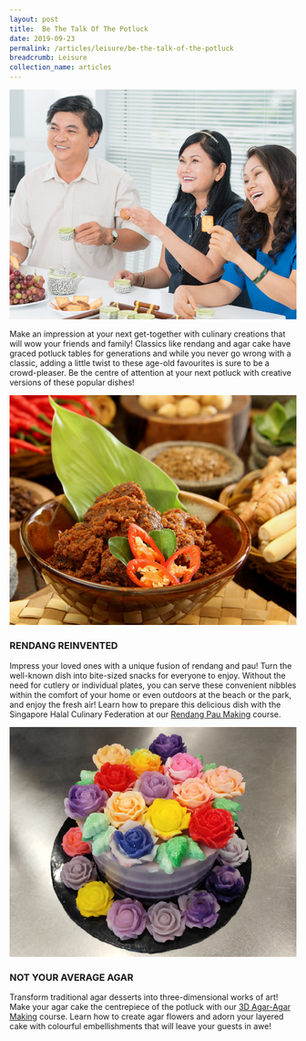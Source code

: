 ```yaml
---
layout: post
title:  Be The Talk Of The Potluck
date: 2019-09-23
permalink: /articles/leisure/be-the-talk-of-the-potluck
breadcrumb: Leisure
collection_name: articles
---
```

![Be The Talk Of The Potluck](/images/content-articles/leisure/be-the-talk-of-the-potluck-img1.jpg)

Make an impression at your next get-together with culinary creations that will wow your friends and family! Classics like rendang and agar cake have graced potluck tables for generations and while you never go wrong with a classic, adding a little twist to these age-old favourites is sure to be a crowd-pleaser. Be the centre of attention at your next potluck with creative versions of these popular dishes!

![Be The Talk Of The Potluck](/images/content-articles/leisure/be-the-talk-of-the-potluck-img2.jpg)

### RENDANG REINVENTED
Impress your loved ones with a unique fusion of rendang and pau! Turn the well-known dish into bite-sized snacks for everyone to enjoy. Without the need for cutlery or individual plates, you can serve these convenient nibbles within the comfort of your home or even outdoors at the beach or the park, and enjoy the fresh air! Learn how to prepare this delicious dish with the Singapore Halal Culinary Federation at our [Rendang Pau Making](../../course-directory/lifestyle-and-leisure/#rendang-pau-making-halal) course.

![Be The Talk Of The Potluck](/images/content-articles/leisure/be-the-talk-of-the-potluck-img3.jpg)

### NOT YOUR AVERAGE AGAR
Transform traditional agar desserts into three-dimensional works of art! Make your agar cake the centrepiece of the potluck with our [3D Agar-Agar Making](../../course-directory/lifestyle-and-leisure/#3d-agar-agar-making) course. Learn how to create agar flowers and adorn your layered cake with colourful embellishments that will leave your guests in awe!
